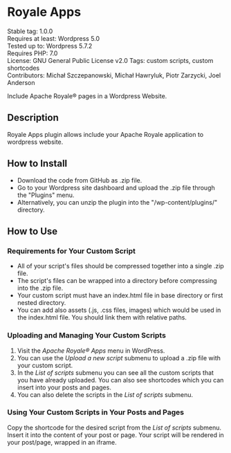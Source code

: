 # Royale Apps

Stable tag: 1.0.0  
Requires at least: Wordpress 5.0  
Tested up to: Wordpress 5.7.2  
Requires PHP: 7.0  
License: GNU General Public License v2.0
Tags: custom scripts, custom shortcodes  
Contributors: Michał Szczepanowski, Michał Hawryluk, Piotr Zarzycki, Joel Anderson  

Include Apache Royale® pages in a Wordpress Website.

## Description

Royale Apps plugin allows include your Apache Royale application to wordpress website.

## How to Install

 * Download the code from GitHub as .zip file.
 * Go to your Wordpress site dashboard and upload the .zip file through the "Plugins" menu.
 * Alternatively, you can unzip the plugin into the "/wp-content/plugins/" directory.

## How to Use

### Requirements for Your Custom Script

 * All of your script's files should be compressed together into a single .zip file.
 * The script's files can be wrapped into a directory before compressing into the .zip file.
 * Your custom script must have an index.html file in base directory or first nested directory.
 * You can add also assets (.js, .css files, images) which would be used in the index.html file. You should link them with relative paths.

### Uploading and Managing Your Custom Scripts

 1. Visit the *Apache Royale® Apps* menu in WordPress.
 2. You can use the *Upload a new script* submenu to upload a .zip file with your custom script.
 3. In the *List of scripts* submenu you can see all the custom scripts that you have already uploaded. You can also see shortcodes which you can insert into your posts and pages.
 4. You can also delete the scripts in the *List of scripts* submenu.

### Using Your Custom Scripts in Your Posts and Pages

 Copy the shortcode for the desired script from the *List of scripts* submenu.
 Insert it into the content of your post or page.
 Your script will be rendered in your post/page, wrapped in an iframe.
